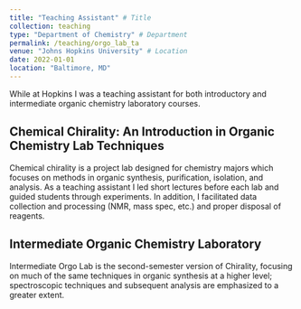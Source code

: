 ```yaml
---
title: "Teaching Assistant" # Title
collection: teaching
type: "Department of Chemistry" # Department
permalink: /teaching/orgo_lab_ta
venue: "Johns Hopkins University" # Location
date: 2022-01-01
location: "Baltimore, MD"
---
```


While at Hopkins I was a teaching assistant for both introductory and intermediate organic chemistry laboratory courses.

## Chemical Chirality: An Introduction in Organic Chemistry Lab Techniques
Chemical chirality is a project lab designed for chemistry majors which focuses on methods in organic synthesis, purification, isolation, and analysis. As a teaching assistant I led short lectures before each lab and guided students through experiments. In addition, I facilitated data collection and processing (NMR, mass spec, etc.) and proper disposal of reagents. 
 
## Intermediate Organic Chemistry Laboratory
Intermediate Orgo Lab is the second-semester version of Chirality, focusing on much of the same techniques in organic synthesis at a higher level; spectroscopic techniques and subsequent analysis are emphasized to a greater extent. 